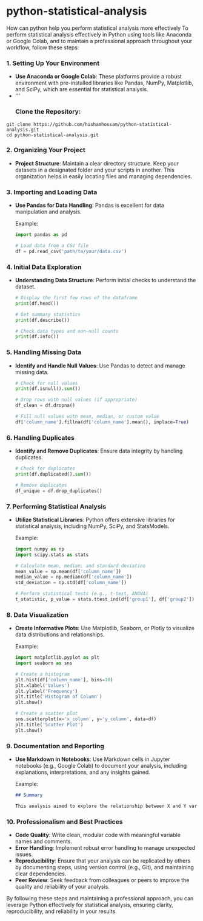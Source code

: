 # python-statistical-analysis
How can python help you perform statistical analysis more effectively
To perform statistical analysis effectively in Python using tools like Anaconda or Google Colab, and to maintain a professional approach throughout your workflow, follow these steps:

### 1. Setting Up Your Environment

- **Use Anaconda or Google Colab**: These platforms provide a robust environment with pre-installed libraries like Pandas, NumPy, Matplotlib, and SciPy, which are essential for statistical analysis.
- '''
  ### Clone the Repository:

```
git clone https://github.com/hishamhossam/python-statistical-analysis.git
cd python-statistical-analysis.git
```

### 2. Organizing Your Project

- **Project Structure**: Maintain a clear directory structure. Keep your datasets in a designated folder and your scripts in another. This organization helps in easily locating files and managing dependencies.

### 3. Importing and Loading Data

- **Use Pandas for Data Handling**: Pandas is excellent for data manipulation and analysis.
  
  Example:
  ```python
  import pandas as pd
  
  # Load data from a CSV file
  df = pd.read_csv('path/to/your/data.csv')
  ```

### 4. Initial Data Exploration

- **Understanding Data Structure**: Perform initial checks to understand the dataset.

  ```python
  # Display the first few rows of the dataframe
  print(df.head())
  
  # Get summary statistics
  print(df.describe())
  
  # Check data types and non-null counts
  print(df.info())
  ```

### 5. Handling Missing Data

- **Identify and Handle Null Values**: Use Pandas to detect and manage missing data.
  
  ```python
  # Check for null values
  print(df.isnull().sum())
  
  # Drop rows with null values (if appropriate)
  df_clean = df.dropna()
  
  # Fill null values with mean, median, or custom value
  df['column_name'].fillna(df['column_name'].mean(), inplace=True)
  ```

### 6. Handling Duplicates

- **Identify and Remove Duplicates**: Ensure data integrity by handling duplicates.
  
  ```python
  # Check for duplicates
  print(df.duplicated().sum())
  
  # Remove duplicates
  df_unique = df.drop_duplicates()
  ```

### 7. Performing Statistical Analysis

- **Utilize Statistical Libraries**: Python offers extensive libraries for statistical analysis, including NumPy, SciPy, and StatsModels.

  Example:
  ```python
  import numpy as np
  import scipy.stats as stats
  
  # Calculate mean, median, and standard deviation
  mean_value = np.mean(df['column_name'])
  median_value = np.median(df['column_name'])
  std_deviation = np.std(df['column_name'])
  
  # Perform statistical tests (e.g., t-test, ANOVA)
  t_statistic, p_value = stats.ttest_ind(df['group1'], df['group2'])
  ```

### 8. Data Visualization

- **Create Informative Plots**: Use Matplotlib, Seaborn, or Plotly to visualize data distributions and relationships.
  
  Example:
  ```python
  import matplotlib.pyplot as plt
  import seaborn as sns
  
  # Create a histogram
  plt.hist(df['column_name'], bins=10)
  plt.xlabel('Values')
  plt.ylabel('Frequency')
  plt.title('Histogram of Column')
  plt.show()
  
  # Create a scatter plot
  sns.scatterplot(x='x_column', y='y_column', data=df)
  plt.title('Scatter Plot')
  plt.show()
  ```

### 9. Documentation and Reporting

- **Use Markdown in Notebooks**: Use Markdown cells in Jupyter notebooks (e.g., Google Colab) to document your analysis, including explanations, interpretations, and any insights gained.
  
  Example:
  ```markdown
  ## Summary
  
  This analysis aimed to explore the relationship between X and Y variables. We found that...
  ```

### 10. Professionalism and Best Practices

- **Code Quality**: Write clean, modular code with meaningful variable names and comments.
- **Error Handling**: Implement robust error handling to manage unexpected issues.
- **Reproducibility**: Ensure that your analysis can be replicated by others by documenting steps, using version control (e.g., Git), and maintaining clear dependencies.
- **Peer Review**: Seek feedback from colleagues or peers to improve the quality and reliability of your analysis.

By following these steps and maintaining a professional approach, you can leverage Python effectively for statistical analysis, ensuring clarity, reproducibility, and reliability in your results.
